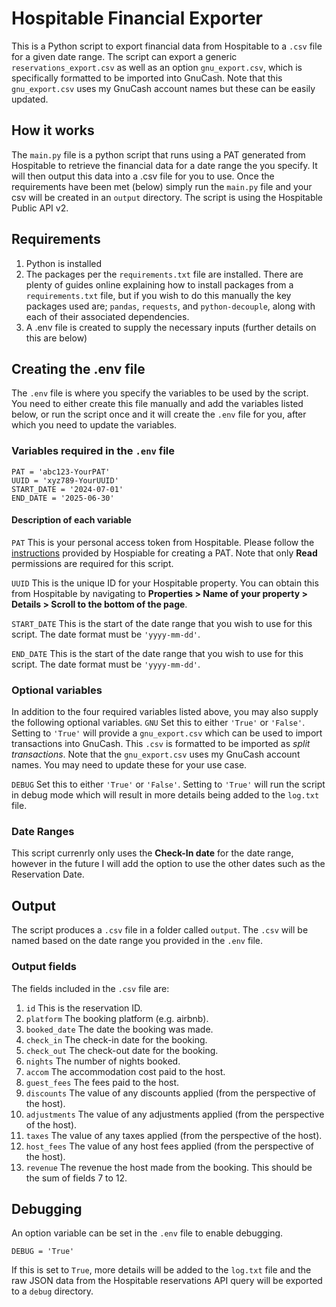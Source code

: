 # Hospitable Financial Exporter
This is a Python script to export financial data from Hospitable to a `.csv` file for a given date range.
The script can export a generic `reservations_export.csv` as well as an option `gnu_export.csv`, which is specifically formatted to be imported into GnuCash. Note that this `gnu_export.csv` uses my GnuCash account names but these can be easily updated.

## How it works
The `main.py` file is a python script that runs using a PAT generated from Hospitable to retrieve the financial data for a date range the you specify. It will then output this data into a .csv file for you to use.
Once the requirements have been met (below) simply run the `main.py` file and your csv will be created in an `output` directory.
The script is using the Hospitable Public API v2.

## Requirements
1. Python is installed
2. The packages per the `requirements.txt` file are installed. There are plenty of guides online explaining how to install packages from a  `requirements.txt` file, but if you wish to do this manually the key packages used are; `pandas`, `requests`, and `python-decouple`, along with each of their associated dependencies.
3. A .env file is created to supply the necessary inputs (further details on this are below)

## Creating the .env file
The `.env` file is where you specify the variables to be used by the script. You need to either create this file manually and add the variables listed below, or run the script once and it will create the `.env` file for you, after which you need to update the variables.

### Variables required in the `.env` file

```
PAT = 'abc123-YourPAT'
UUID = 'xyz789-YourUUID'
START_DATE = '2024-07-01'
END_DATE = '2025-06-30'
```

#### Description of each variable
`PAT` This is your personal access token from Hospitable. Please follow the [instructions](https://help.hospitable.com/en/articles/8609392-accessing-the-public-api-with-a-personal-access-token) provided by Hospiable for creating a PAT. Note that only **Read** permissions are required for this script.

`UUID` This is the unique ID for your Hospitable property. You can obtain this from Hospitable by navigating to **Properties > Name of your property > Details > Scroll to the bottom of the page**.

`START_DATE` This is the start of the date range that you wish to use for this script. The date format must be `'yyyy-mm-dd'`.

`END_DATE` This is the start of the date range that you wish to use for this script. The date format must be `'yyyy-mm-dd'`.

### Optional variables
In addition to the four required variables listed above, you may also supply the following optional variables.
`GNU` Set this to either `'True'` or `'False'`. Setting to `'True'` will provide a `gnu_export.csv` which can be used to import transactions into GnuCash. This `.csv` is formatted to be imported as *split transactions*. Note that the `gnu_export.csv`  uses my GnuCash account names. You may need to update these for your use case.

`DEBUG` Set this to either `'True'` or `'False'`. Setting to `'True'` will run the script in debug mode which will result in more details being added to the `log.txt` file.

### Date Ranges
This script currenrly only uses the **Check-In date** for the date range, however in the future I will add the option to use the other dates such as the Reservation Date.

## Output
The script produces a `.csv` file in a folder called `output`. The `.csv` will be named based on the date range you provided in the `.env` file.

### Output fields
The fields included in the `.csv` file are:
1. `id` This is the reservation ID.
2. `platform` The booking platform (e.g. airbnb).
3. `booked_date` The date the booking was made.
4. `check_in` The check-in date for the booking.
5. `check_out` The check-out date for the booking.
6. `nights` The number of nights booked.
7. `accom` The accommodation cost paid to the host.
8. `guest_fees` The fees paid to the host.
9. `discounts` The value of any discounts applied (from the perspective of the host).
10. `adjustments` The value of any adjustments applied (from the perspective of the host).
11. `taxes` The value of any taxes applied (from the perspective of the host).
12. `host_fees` The value of any host fees applied (from the perspective of the host).
13. `revenue` The revenue the host made from the booking. This should be the sum of fields 7 to 12.

## Debugging
An option variable can be set in the `.env` file to enable debugging.
```
DEBUG = 'True'
```
If this is set to `True`, more details will be added to the `log.txt` file and the raw JSON data from the Hospitable reservations API query will be exported to a `debug` directory.